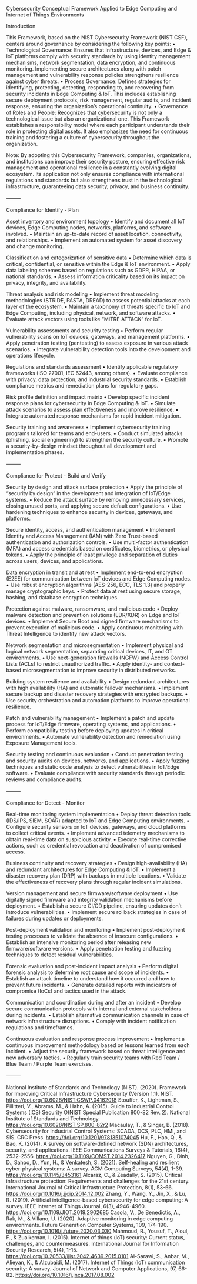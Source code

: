 Cybersecurity Conceptual Framework Applied to Edge Computing and Internet of Things Environments

Introduction

This Framework, based on the NIST Cybersecurity Framework (NIST CSF), centers around governance by considering the following key points:
	•	Technological Governance: Ensures that infrastructure, devices, and Edge & IoT platforms comply with security standards by using identity management mechanisms, network segmentation, data encryption, and continuous monitoring. Implementing secure architectures along with patch management and vulnerability response policies strengthens resilience against cyber threats.
	•	Process Governance: Defines strategies for identifying, protecting, detecting, responding to, and recovering from security incidents in Edge Computing & IoT. This includes establishing secure deployment protocols, risk management, regular audits, and incident response, ensuring the organization’s operational continuity.
	•	Governance of Roles and People: Recognizes that cybersecurity is not only a technological issue but also an organizational one. This Framework establishes a responsibility model where each participant understands their role in protecting digital assets. It also emphasizes the need for continuous training and fostering a culture of cybersecurity throughout the organization.

Note: By adopting this Cybersecurity Framework, companies, organizations, and institutions can improve their security posture, ensuring effective risk management and operational resilience in a constantly evolving digital ecosystem. Its application not only ensures compliance with international regulations and standards but also strengthens trust in the technological infrastructure, guaranteeing data security, privacy, and business continuity.

⸻

Compliance for Identify - Plan

Asset inventory and environment topology
	•	Identify and document all IoT devices, Edge Computing nodes, networks, platforms, and software involved.
	•	Maintain an up-to-date record of asset location, connectivity, and relationships.
	•	Implement an automated system for asset discovery and change monitoring.

Classification and categorization of sensitive data
	•	Determine which data is critical, confidential, or sensitive within the Edge & IoT environment.
	•	Apply data labeling schemes based on regulations such as GDPR, HIPAA, or national standards.
	•	Assess information criticality based on its impact on privacy, integrity, and availability.

Threat analysis and risk modeling
	•	Implement threat modeling methodologies (STRIDE, PASTA, DREAD) to assess potential attacks at each layer of the ecosystem.
	•	Maintain a taxonomy of threats specific to IoT and Edge Computing, including physical, network, and software attacks.
	•	Evaluate attack vectors using tools like “MITRE ATT&CK” for IoT.

Vulnerability assessments and security testing
	•	Perform regular vulnerability scans on IoT devices, gateways, and management platforms.
	•	Apply penetration testing (pentesting) to assess exposure in various attack scenarios.
	•	Integrate vulnerability detection tools into the development and operations lifecycle.

Regulations and standards assessment
	•	Identify applicable regulatory frameworks (ISO 27001, IEC 62443, among others).
	•	Evaluate compliance with privacy, data protection, and industrial security standards.
	•	Establish compliance metrics and remediation plans for regulatory gaps.

Risk profile definition and impact matrix
	•	Develop specific incident response plans for cybersecurity in Edge Computing & IoT.
	•	Simulate attack scenarios to assess plan effectiveness and improve resilience.
	•	Integrate automated response mechanisms for rapid incident mitigation.

Security training and awareness
	•	Implement cybersecurity training programs tailored for teams and end-users.
	•	Conduct simulated attacks (phishing, social engineering) to strengthen the security culture.
	•	Promote a security-by-design mindset throughout all development and implementation phases.

⸻

Compliance for Protect - Build and Verify

Security by design and attack surface protection
	•	Apply the principle of “security by design” in the development and integration of IoT/Edge systems.
	•	Reduce the attack surface by removing unnecessary services, closing unused ports, and applying secure default configurations.
	•	Use hardening techniques to enhance security in devices, gateways, and platforms.

Secure identity, access, and authentication management
	•	Implement Identity and Access Management (IAM) with Zero Trust-based authentication and authorization controls.
	•	Use multi-factor authentication (MFA) and access credentials based on certificates, biometrics, or physical tokens.
	•	Apply the principle of least privilege and separation of duties across users, devices, and applications.

Data encryption in transit and at rest
	•	Implement end-to-end encryption (E2EE) for communication between IoT devices and Edge Computing nodes.
	•	Use robust encryption algorithms (AES-256, ECC, TLS 1.3) and properly manage cryptographic keys.
	•	Protect data at rest using secure storage, hashing, and database encryption techniques.

Protection against malware, ransomware, and malicious code
	•	Deploy malware detection and prevention solutions (EDR/XDR) on Edge and IoT devices.
	•	Implement Secure Boot and signed firmware mechanisms to prevent execution of malicious code.
	•	Apply continuous monitoring with Threat Intelligence to identify new attack vectors.

Network segmentation and microsegmentation
	•	Implement physical and logical network segmentation, separating critical devices, IT, and OT environments.
	•	Use next-generation firewalls (NGFW) and Access Control Lists (ACLs) to restrict unauthorized traffic.
	•	Apply identity- and context-based microsegmentation to improve security in distributed networks.

Building system resilience and availability
	•	Design redundant architectures with high availability (HA) and automatic failover mechanisms.
	•	Implement secure backup and disaster recovery strategies with encrypted backups.
	•	Use security orchestration and automation platforms to improve operational resilience.

Patch and vulnerability management
	•	Implement a patch and update process for IoT/Edge firmware, operating systems, and applications.
	•	Perform compatibility testing before deploying updates in critical environments.
	•	Automate vulnerability detection and remediation using Exposure Management tools.

Security testing and continuous evaluation
	•	Conduct penetration testing and security audits on devices, networks, and applications.
	•	Apply fuzzing techniques and static code analysis to detect vulnerabilities in IoT/Edge software.
	•	Evaluate compliance with security standards through periodic reviews and compliance audits.

⸻

Compliance for Detect - Monitor

Real-time monitoring system implementation
	•	Deploy threat detection tools (IDS/IPS, SIEM, SOAR) adapted to IoT and Edge Computing environments.
	•	Configure security sensors on IoT devices, gateways, and cloud platforms to collect critical events.
	•	Implement advanced telemetry mechanisms to obtain real-time data on suspicious activity.
	•	Execute real-time corrective actions, such as credential revocation and deactivation of compromised access.

Business continuity and recovery strategies
	•	Design high-availability (HA) and redundant architectures for Edge Computing & IoT.
	•	Implement a disaster recovery plan (DRP) with backups in multiple locations.
	•	Validate the effectiveness of recovery plans through regular incident simulations.

Version management and secure firmware/software deployment
	•	Use digitally signed firmware and integrity validation mechanisms before deployment.
	•	Establish a secure CI/CD pipeline, ensuring updates don’t introduce vulnerabilities.
	•	Implement secure rollback strategies in case of failures during updates or deployments.

Post-deployment validation and monitoring
	•	Implement post-deployment testing processes to validate the absence of insecure configurations.
	•	Establish an intensive monitoring period after releasing new firmware/software versions.
	•	Apply penetration testing and fuzzing techniques to detect residual vulnerabilities.

Forensic evaluation and post-incident impact analysis
	•	Perform digital forensic analysis to determine root cause and scope of incidents.
	•	Establish an attack timeline to understand how it occurred and how to prevent future incidents.
	•	Generate detailed reports with indicators of compromise (IoCs) and tactics used in the attack.

Communication and coordination during and after an incident
	•	Develop secure communication protocols with internal and external stakeholders during incidents.
	•	Establish alternative communication channels in case of network infrastructure disruptions.
	•	Comply with incident notification regulations and timeframes.

Continuous evaluation and response process improvement
	•	Implement a continuous improvement methodology based on lessons learned from each incident.
	•	Adjust the security framework based on threat intelligence and new adversary tactics.
	•	Regularly train security teams with Red Team / Blue Team / Purple Team exercises.

 ⸻

 
National Institute of Standards and Technology (NIST). (2020). Framework for Improving Critical Infrastructure Cybersecurity (Version 1.1). NIST.
https://doi.org/10.6028/NIST.CSWP.04162018
Stouffer, K., Lightman, S., Pillitteri, V., Abrams, M., & Hahn, A. (2015). Guide to Industrial Control Systems (ICS) Security O(NIST Special Publication 800-82 Rev. 2). National Institute of Standards and Technology. https://doi.org/10.6028/NIST.SP.800-82r2
Macaulay, T., & Singer, B. (2018). Cybersecurity for Industrial Control Systems: SCADA, DCS, PLC, HMI, and SIS. CRC Press.
https://doi.org/10.1201/9781351074045
Hu, F., Hao, Q., & Bao, K. (2014). A survey on software-defined network (SDN) architectures, security, and applications. IEEE Communications Surveys & Tutorials, 16(4), 2532-2556. https://doi.org/10.1109/COMST.2014.2326417
Nguyen, G., Dinh, D., Sahoo, D., Yun, H., & Venkatesh, S. (2021). Self-healing and resilient cyber-physical systems: A survey. ACM Computing Surveys, 54(4), 1-39. https://doi.org/10.1145/3453161
Alcaraz, C., & Zeadally, S. (2015). Critical infrastructure protection: Requirements and challenges for the 21st century. International Journal of Critical Infrastructure Protection, 8(1), 53-66. https://doi.org/10.1016/j.jjcip.2014.12.002
Zhang, Y., Wang, Y., Jin, X., & Lu, R. (2019). Artificial intelligence-based cybersecurity for edge computing: A survey. IEEE Internet of Things Journal, 6(3), 4946-4960. https://doi.org/10.1109/JIOT.2019.2902685
Casola, V., De Benedictis, A., Rak, M., & Villano, U. (2020). Adaptive monitoring in edge computing environments. Future Generation Computer Systems, 109, 174-190. https://doi.org/10.1016/j.future.2020.03.030
Mahmoud, R., Yousuf, T., Aloul, F., & Zualkernan, I. (2015). Internet of things (loT) security: Current status, challenges, and countermeasures.
International Journal for Information Security Research, 5(4), 1-15. https://doi.org/10.20533/ijisr.2042.4639.2015.0101
Al-Sarawi, S., Anbar, M., Alieyan, K., & Alzubaidi, M. (2017). Internet of Things (loT) communication security: A survey. Journal of Network and Computer Applications, 97, 66-82. https://doi.org/10.1016/j.jnca.2017.08.002
